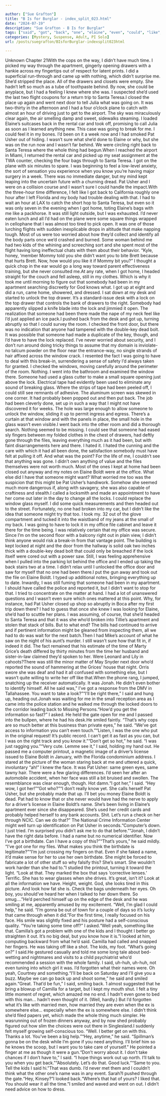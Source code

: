 ```yaml
---

author: ["Sue Grafton"]
title: "B Is for Burglar - index_split_023.html"
date: "2024-07-19"
description: "Sue Grafton - B Is for Burglar"
tags: ["said", "got", "back", "one", "elaine", "even", "could", "like", "time", "pat", "still", "someone", "much", "usher", "know", "lock", "might", "drawer", "door", "get", "right", "window", "apartment", "santa", "going"]
categories: [Mystery, Suspense, Adult, PI Solo]
url: /posts/suegrafton/BIsforBurglar-indexsplit023html

---
```



Unknown
Chapter 21With the cops on the way, I didn’t have much time. I picked my way through the apartment, gingerly opening drawers with a hankie across my fingertips out of respect for latent prints. I did a superficial run-through and came up with nothing, which didn’t surprise me. She’d stripped the place. All of the drawers and closets were empty. She hadn’t left so much as a tube of toothpaste behind. By now, she could be anyplace, but I had a feeling I knew where she was. I suspected she’d used the last two flight coupons for a return trip to Santa Teresa.I closed the place up again and went next door to tell Julia what was going on. It was two-thirty in the afternoon and I had a four o’clock plane to catch with almost an hour of driving just to get to the airport. The sky was miraculously clear again, the air smelling damp and sweet, sidewalks steaming. I loaded Elaine’s suitcases back in the rental car and took off, promising to call Julia as soon as I learned anything new. This case was going to break for me. I could feel it in my bones. I’d been on it a week now and I had smoked Pat Usher out of hiding. I wasn’t sure what she’d done to Elaine or why, but she was on the run now and I wasn’t far behind. We were circling right back to Santa Teresa where the whole thing had begun.When I reached the airport in Miami, I returned the rental car and picked up my seat assignment at the TWA counter, checking the four bags through to Santa Teresa. I got on the plane with six minutes to spare. I was beginning to feel a low-level anxiety, the sort of sensation you experience when you know you’re having major surgery in a week. There was no immediate danger, but my mind kept leaping into the uncertain future with a churning dread. Pat Usher and I were on a collision course and I wasn’t sure I could handle the impact.With the three-hour time difference, I felt like I got back to California roughly one hour after I left Florida and my body had trouble dealing with that. I had to wait an hour at LAX to catch the short hop to Santa Teresa, but even so it was only seven in the evening when I got home, toting Elaine’s bags with me like a packhorse. It was still light outside, but I was exhausted. I’d never eaten lunch and all I’d had on the plane were some square things wrapped in cellophane that I was almost too tired to pick open. It was one of those lurching flights with sudden inexplicable drops in altitude that make napping tough. Most of us were too worried about how they’d collect and identify all the body parts once we’d crashed and burned. Some woman behind me had two kids of the whining and screeching sort and she spent most of the flight having long ineffectual chats with them about their behavior. “Kyle, honey, ‘member Mommy told you she didn’t want you to bite Brett because that hurts Brett. Now, how would you like it if Mommy bit you?” I thought a quick chop in the ear would go a long way toward parent effectiveness training, but she never consulted me.At any rate, when I got home, I headed straight for the couch and fell asleep, still in my clothes. Which is why it took me until morning to figure out that somebody had been in my apartment searching discreetly for God knows what. I got up at eight and did a run, came home, showered, and dressed. I sat down at my desk and started to unlock the top drawer. It’s a standard-issue desk with a lock on the top drawer that controls the bank of drawers to the right. Somebody had apparently slipped a knife blade into the lock and jimmied it open. The realization that someone had been there made the nape of my neck feel like I’d just applied an ice pack.I pushed back from the desk and got up, turning abruptly so that I could survey the room. I checked the front door, but there was no indication that anyone had tampered with the double-key dead bolt. It was possible that someone had made a duplicate of the key, though, and I’d have to have the lock replaced. I’ve never worried about security, and I don’t run around doing tricky things to assume that my domain is inviolate-no talcum powder on the floor near the entrance-way, no single strands of hair affixed across the window crack. I resented the fact I was going to have to deal with this break-in, surrendering a sense of safety I’d always taken for granted. I checked the windows, moving carefully around the perimeter of the room. Nothing. I went into the bathroom and examined the window there. Someone had used a glass cutter to make a small square opening just above the lock. Electrical tape had evidently been used to eliminate any sound of breaking glass. Where the strips of tape had been peeled off, I could still see remnants of adhesive. The aluminum screen was skewed in one corner. It had probably been popped out and then put back. The job had been cleverly done, set up in such a way that I might not have discovered it for weeks. The hole was large enough to allow someone to unlock the window, sliding it up to permit ingress and egress. There’s a curtain at that window and with the panels in place, the small hole in the glass wasn’t even visible.I went back into the other room and did a thorough search. Nothing seemed to be missing. I could see that someone had eased sly fingers between my folded clothes in the chest of drawers, had deftly gone through the files, leaving everything much as it had been, but with faint disarrangements here and there. I hated it. I hated the cunning and the care with which it had all been done, the satisfaction somebody must have felt at pulling it off. And what was the point? For the life of me, I couldn’t see that anything was gone. I didn’t own anything of value and the files themselves were not worth much. Most of the ones I kept at home had been closed out anyway and my notes on Elaine Boldt were at the office. What else did I have that someone might want? What worried me too was the suspicion that this might be Pat Usher’s handiwork. Somehow she seemed much more dangerous if, along with savagery, she was also capable of craftiness and stealth.I called a locksmith and made an appointment to have her come out later in the day to change all the locks. I could replace the window glass myself. I did some quick measurements and then headed out to the street. Fortunately, no one had broken into my car, but I didn’t like the idea that someone might try that too. I took my. 32 out of the glove compartment and tucked it into the waistband of my jeans at the small of my back. I was going to have to lock it in my office file cabinet and leave it there for the time being. I was relatively certain that my office was secure. Since I’m on the second floor with a balcony right out in plain view, I didn’t think anyone would risk a break-in from that vantage point. The building is kept locked at night and the door from the hallway is solid oak two inches thick with a double-key dead bolt that could only be breached if the lock itself were cored out with a power saw. Still, I was feeling apprehensive when I pulled into the parking lot behind the office and I ended up taking the back stairs two at a time. I didn’t relax until I unlocked the office door and saw for myself that no one had been there.I put the gun away and took out the file on Elaine Boldt. I typed up additional notes, bringing everything up to date. Inwardly, I was still fuming that someone had been in my apartment. I should have called the police and reported it, but I didn’t want to stop for that. I tried to concentrate on the matter at hand. I had a lot of unanswered questions and I wasn’t even sure which ones mattered at this point. Why, for instance, had Pat Usher closed up shop so abruptly in Boca after my first trip down there? I had to guess that once she knew I was looking for Elaine, she’d had to scuttle her plans. I was assuming, of course, that she’d headed to Santa Teresa and that it was she who’d broken into Tillie’s apartment and stolen that stack of bills. But to what end? The bills had continued to arrive and if pertinent information might be gleaned from inspecting them, all we had to do was wait for the next batch.Then I had Mike’s account of what he saw on the night of his aunt’s murder. I still wasn’t sure how that fit in, if indeed it did. The fact remained that his estimate of the time of Marty Grice’s death differed by thirty minutes from the time her husband and sister-in-law claimed they’d spoken to her. Were Leonard and Lily in cahoots?There was still the minor matter of May Snyder next door who’d reported the sound of hammering at the Grices’ house that night. Orris swore she was deaf and had it all confused with something else, but I wasn’t quite willing to write her off like that.When the phone rang, I jumped, snatching up the receiver automatically. It was Jonah. He didn’t even bother to identify himself. All he said was,” I’ve got a response from the DMV in Tallahassee. You want to take a look?”“I’ll be right there,” I said and hung up, heading out.Jonah was waiting for me in the small reception area as I came into the police station and he walked me through the locked doors to the corridor leading back to Missing Persons.“How’d you get the information so fast?” I asked. He held the gate open for me and I passed into the bullpen, where he had his desk.He smiled faintly. “That’s why cops are so much better at this business than private eyes,” he said. “We’ve got access to information you can’t even touch.”“Listen, I was the one who put in the original request! It’s public record. I can’t get it as fast as you can, but I was on the right track and you know it.”“Don’t get so hot,” he said. “I was just ragging you.”“Very cute. Lemme see it,” I said, holding my hand out. He passed me a computer printout, a magnetic image of a driver’s license issued to Elaine Boldt in January, with the Florida condominium address. I stared at the picture of the woman staring back at me and uttered a quick, involuntary “ah!” I knew the face. It was Pat Usher: same green eyes, same tawny hair. There were a few glaring differences. I’d seen her after an automobile accident, when her face was still a bit bruised and swollen. The resemblance was clear enough, though. Hot damn.“I got her,” I said. “Hey wow, I got her!”“Got who?”“I don’t really know yet. She calls herself Pat Usher, but she probably made that up. I’ll bet you money Elaine Boldt is dead. Pat had to know that or she never would have had the nerve to apply for a driver’s license in Elaine Boldt’s name. She’s been living in Elaine’s apartment ever since she disappeared. She’s used her credit cards and probably helped herself to any bank accounts. Shit. Let’s run a check on her through NCIC. Can we do that?” The National Crime Information Center might well turn up identification on Pat Usher in seconds.“Computer’s down. I just tried. I’m surprised you didn’t ask me to do that before.”“Jonah, I didn’t have the right data before. I had a name but no numerical identifier. Now I’ve got a birthdate. Can I have a copy of this?”“That’s yours,” he said mildly. “I’ve got one for my files. What makes you think the birthdate is legitimate?”“I’m just crossing my fingers on that. Even if she faked a name, it’d make sense for her to use her own birthdate. She might be forced to fabricate a lot of other stuff so why falsify this? She’s smart. She wouldn’t work harder than she had to.”I studied the printout, turning it toward the light. “Look at that. They marked the box that says ‘corrective lenses.’ Terrific. She has to wear glasses when she drives. It’s great, isn’t it? Look at all the information we have. Height, weight. God, she looks tired in this picture. And look how fat she is. Check the bags underneath her eyes. Oh boy, you should’ve heard her when I talked to her down there. So smug....”He’d perched himself up on the edge of the desk and he was smiling at me, apparently amused by my excitement. “Well, I’m glad I could help,” he said. “I’m gonna be out of town for a couple of days so it’s lucky that came through when it did.”For the first time, I really focused on his face. His smile was slightly fixed and his posture had a self-conscious quality. “You’re taking some time off?” I asked.“Well yeah, something like that. Camilla’s got a problem with one of the kids and I thought I better go straighten it out. It’s no big deal, but you know how it is.”I looked at him, computing backward from what he’d said. Camilla had called and snapped her fingers. He was taking off like a shot. The kids, my foot. “What’s going on?” I said.He gestured casually and told me some long tale about bed-wetting and nightmares and visits to a child psychiatrist who’d recommended a session with the whole family. I said, uh-huh, uh-huh, not even tuning into which girl it was. I’d forgotten what their names were. Oh yeah, Courtney and something.“I’ll be back on Saturday and I’ll give you a buzz. Maybe we can go back up and shoot some,” he said and smiled again.“Great. That’d be fun,” I said, smiling back. 1 almost suggested that he bring a blowup of Camilla for a target, but I kept my mouth shut. I felt a tiny little moment of regret, which amazed me no end. I hadn’t even gone to bed with this man... hadn’t even thought of it. (Well, hardly.) But I’d forgotten what it’s like with married men, how married they are even when the ex is somewhere else... especially when the ex is somewhere else. I didn’t think she’d filed papers yet, which made the whole thing much simpler. He wasrunning out of frozen dinners anyway, and by now shed probably figured out how slim the choices were out there in Singlesland.I suddenly felt myself growing self-conscious too. “Well. I better get on with this. Thanks a lot. You’ve been a big help.”“Hey, anytime,” he said. “Spillman’s gonna be on the desk while I’m gone if you need anything. I’ll brief him so he knows the scoop, but I want you to take care of yourself.” He pointed a finger at me as though it were a gun.“Don’t worry about it. I don’t take chances if I don’t have to,” I said. “I hope things work out up north. I’ll talk to you when you get back.”“Absolutely. Let’s do that. Good luck.”“Same to you. Tell the kids I said hi.”That was dumb. I’d never met them and I couldn’t think what the other one’s name was in any event. Sarah?I pushed through the gate.“Hey, Kinsey?”I looked back.“Where’s that hat of yours? I liked that. You should wear it all the time.”I smiled and waved and went on out. I didn’t need advice on how to dress.
